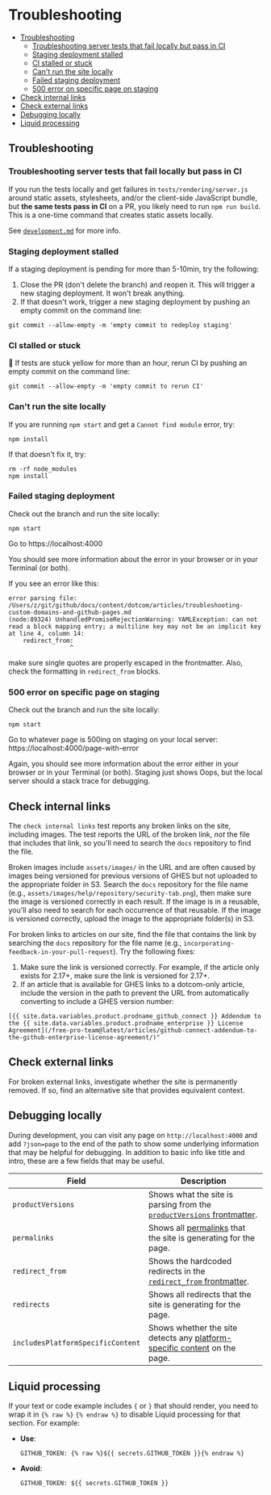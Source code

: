 # Troubleshooting <!-- omit in toc -->

- [Troubleshooting](#troubleshooting)
  - [Troubleshooting server tests that fail locally but pass in CI](#troubleshooting-server-tests-that-fail-locally-but-pass-in-ci)
  - [Staging deployment stalled](#staging-deployment-stalled)
  - [CI stalled or stuck](#ci-stalled-or-stuck)
  - [Can't run the site locally](#cant-run-the-site-locally)
  - [Failed staging deployment](#failed-staging-deployment)
  - [500 error on specific page on staging](#500-error-on-specific-page-on-staging)
- [Check internal links](#check-internal-links)
- [Check external links](#check-external-links)
- [Debugging locally](#debugging-locally)
- [Liquid processing](#liquid-processing)

## Troubleshooting

### Troubleshooting server tests that fail locally but pass in CI

If you run the tests locally and get failures in `tests/rendering/server.js` around static assets, stylesheets, and/or the client-side JavaScript bundle, but **the same tests pass in CI** on a PR, you likely need to run `npm run build`. This is a one-time command that creates static assets locally.

See [`development.md`](./development.md) for more info.

### Staging deployment stalled
If a staging deployment is pending for more than 5-10min, try the following:

1. Close the PR (don't delete the branch) and reopen it. This will trigger a new staging deployment. It won't break anything.
2. If that doesn't work, trigger a new staging deployment by pushing an empty commit on the command line:

```
git commit --allow-empty -m 'empty commit to redeploy staging'
```

### CI stalled or stuck
:yellow_heart: If tests are stuck yellow for more than an hour, rerun CI by pushing an empty commit on the command line:

```
git commit --allow-empty -m 'empty commit to rerun CI'
```

### Can't run the site locally
If you are running `npm start` and get a `Cannot find module` error, try:

```
npm install
```

If that doesn't fix it, try:

```
rm -rf node_modules
npm install
```

### Failed staging deployment
Check out the branch and run the site locally:

```
npm start
```

Go to https://localhost:4000

You should see more information about the error in your browser or in your Terminal (or both).

If you see an error like this:

```
error parsing file: /Users/z/git/github/docs/content/dotcom/articles/troubleshooting-custom-domains-and-github-pages.md
(node:89324) UnhandledPromiseRejectionWarning: YAMLException: can not read a block mapping entry; a multiline key may not be an implicit key at line 4, column 14:
    redirect_from:
                 ^
```

make sure single quotes are properly escaped in the frontmatter. Also, check the formatting in `redirect_from` blocks.

### 500 error on specific page on staging
Check out the branch and run the site locally:

```
npm start
```

Go to whatever page is 500ing on staging on your local server: https://localhost:4000/page-with-error

Again, you should see more information about the error either in your browser or in your Terminal (or both). Staging just shows Oops, but the local server should a stack trace for debugging.

## Check internal links

The `check internal links` test reports any broken links on the site, including images. The test reports the URL of the broken link, _not_ the file that includes that link, so you'll need to search the `docs` repository to find the file.

Broken images include `assets/images/` in the URL and are often caused by images being versioned for previous versions of GHES but not uploaded to the appropriate folder in S3. Search the `docs` repository for the file name (e.g., `assets/images/help/repository/security-tab.png`), then make sure the image is versioned correctly in each result. If the image is in a reusable, you'll also need to search for each occurrence of that reusable. If the image is versioned correctly, upload the image to the appropriate folder(s) in S3.

For broken links to articles on our site, find the file that contains the link by searching the `docs` repository for the file name (e.g., `incorporating-feedback-in-your-pull-request`). Try the following fixes:

1. Make sure the link is versioned correctly. For example, if the article only exists for 2.17+, make sure the link is versioned for 2.17+.
2. If an article that is available for GHES links to a dotcom-only article, include the version in the path to prevent the URL from automatically converting to include a GHES version number:
  ```
  [{{ site.data.variables.product.prodname_github_connect }} Addendum to the {{ site.data.variables.product.prodname_enterprise }} License Agreement](/free-pro-team@latest/articles/github-connect-addendum-to-the-github-enterprise-license-agreement/)"
  ```

## Check external links

For broken external links, investigate whether the site is permanently removed. If so, find an alternative site that provides equivalent context.

## Debugging locally

During development, you can visit any page on `http://localhost:4000` and add `?json=page` to the end of the path to show some underlying information that may be helpful for debugging. In addition to basic info like title and intro, these are a few fields that may be useful.

| Field | Description |
| ----- | ----------- |
|`productVersions` | Shows what the site is parsing from the [`productVersions` frontmatter](content#productVersions).
| `permalinks` | Shows all [permalinks](contributing/permalinks.md) that the site is generating for the page.
| `redirect_from` | Shows the hardcoded redirects in the [`redirect_from` frontmatter](content#redirect_from).
| `redirects` | Shows all redirects that the site is generating for the page.
| `includesPlatformSpecificContent` | Shows whether the site detects any [platform-specific content](#operating-system-tags) on the page.

## Liquid processing

If your text or code example includes `{` or `}` that should render, you need to wrap it in `{% raw %}` `{% endraw %}` to disable Liquid processing for that section. For example:

- **Use**:

  ```
  GITHUB_TOKEN: {% raw %}${{ secrets.GITHUB_TOKEN }}{% endraw %}
  ```

- **Avoid**:

  ```
  GITHUB_TOKEN: ${{ secrets.GITHUB_TOKEN }}
  ```
